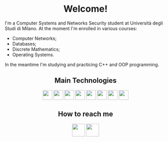 <h1 align="center"> Welcome! </h1>
<p>
I'm a Computer Systems and Networks Security student at Università degli Studi di Milano. At the moment I'm enrolled in various courses:
<ul>
  <li>Computer Networks;</li>
  <li>Databases;</li>
  <li>Discrete Mathematics;</li>
  <li>Operating Systems.</li>
</ul>
In the meantime I'm studying and practicing C++ and OOP programming.
</p>

<h2 align="center"> Main Technologies </h2>
<p align="center">
<img src="https://img.icons8.com/color/344/c-plus-plus-logo.png" width="30" height="30"/>
<img src="https://img.icons8.com/color/344/c-programming.png" width="30" height="30"/>
<img src="https://img.icons8.com/color/344/java-coffee-cup-logo--v1.png" width="30" height="30"/>
<img src="https://img.icons8.com/color/344/mysql-logo.png" width="30" height="30"/>
<img src="https://img.icons8.com/color/344/git.png" width="30" height="30"/>
<img src="https://img.icons8.com/color/344/html-5--v1.png" width="30" height="30"/>
<img src="https://img.icons8.com/color/344/css3.png" width="30" height="30"/>
<img src="https://img.icons8.com/color/344/javascript--v1.png" width="30" height="30"/>
</p>

<h2 align="center"> How to reach me </h2>
<p align="center">
    <a href="https://it.linkedin.com/in/kristian-mazzucca-10914a214" alt="Linkedin"><img src="https://img.icons8.com/color/344/linkedin.png" width="40"  height="40"/></a>
    <a href="mailto:mazzuccakristian@gmail.com" alt="Contact me"><img src="https://img.icons8.com/color/344/email.png" width="40"  height="40"/></a>
</p>
